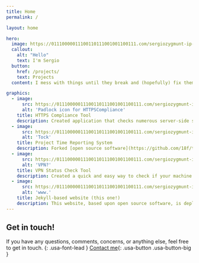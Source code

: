 ```yaml
---
title: Home
permalink: /

layout: home

hero:
  image: https://01110000011100110111001001100111.com/sergiozygmunt-ip-assets/siteimages/hero.png
  callout:
    alt: "Hello"
    text: I'm Sergio
  button:
    href: /projects/
    text: Projects
  content: I mess with things until they break and (hopefully) fix them. <br> Projects, skills, & experience - it's all here - here's some highlights

graphics:
  - image:
      src: https://01110000011100110111001001100111.com/sergiozygmunt-ip-assets/siteimages/httpscompliance_124.png
      alt: 'Padlock icon for HTTPSCompliance'
    title: HTTPS Compliance Tool
    description: Created application that checks numerous server-side settings of web properties to see if they are deployed following best practices.
  - image:
      src: https://01110000011100110111001001100111.com/sergiozygmunt-ip-assets/siteimages/tock-textbased_124.png
      alt: 'Tock'
    title: Project Time Reporting System
    description: Forked [open source software](https://github.com/18f/tock) to create a time and attendance system. [Learn more about my deployment](/projects/#tock-time-tracking-system-fork-of-open-source-project)
  - image:
      src: https://01110000011100110111001001100111.com/sergiozygmunt-ip-assets/siteimages/vpn_124.png
      alt: 'VPN?'
    title: VPN Status Check Tool
    description: Created a quick and easy way to check if your machine is connected to a particular VPN server with full tunneling.
  - image:
      src: https://01110000011100110111001001100111.com/sergiozygmunt-ip-assets/siteimages/www_124.png
      alt: 'www.'
    title: Jekyll-based website (this one!)
    description: This website, based upon open source software, is deployed using Jekyll.
---
```

## Get in touch!

If you have any questions, comments, concerns, or anything else, feel free to get in touch.
{: .usa-font-lead }
[Contact me](/contact/){: .usa-button .usa-button-big }